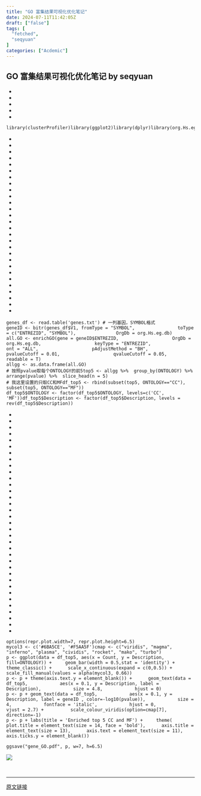 ```yaml
---
title: "GO 富集结果可视化优化笔记"
date: 2024-07-11T11:42:05Z
draft: ["false"]
tags: [
  "fetched",
  "seqyuan"
]
categories: ["Acdemic"]
---
```

GO 富集结果可视化优化笔记 by seqyuan
------
<div><section><ul><li><li><li><li><li></ul><pre data-lang="R"><code><span>library(clusterProfiler)</span></code><code><span>library(ggplot2)</span></code><code><span>library(dplyr)</span></code><code><span>library(org.Hs.eg.db)</span></code><code><span>library(viridis)</span></code></pre></section><section><ul><li><li><li><li><li><li><li><li><li><li><li><li><li><li><li><li><li><li><li><li><li><li><li><li><li><li><li><li></ul><pre data-lang="R"><code><span>genes_df &lt;- read.table('genes.txt') # 一列基因，SYMBOL格式</span></code><code><span><br></span></code><code><span>geneID &lt;- bitr(genes_df$V1, fromType = "SYMBOL", </span></code><code><span>               toType = c("ENTREZID", "SYMBOL"),</span></code><code><span>               OrgDb = org.Hs.eg.db) </span></code><code><span><br></span></code><code><span>all.GO &lt;- enrichGO(gene = geneID$ENTREZID,</span></code><code><span>                    OrgDb = org.Hs.eg.db,</span></code><code><span>                    keyType = "ENTREZID",</span></code><code><span>                    ont = "ALL",</span></code><code><span>                    pAdjustMethod = "BH",</span></code><code><span>                    pvalueCutoff = 0.01,</span></code><code><span>                    qvalueCutoff = 0.05,</span></code><code><span>                    readable = T)</span></code><code><span><br></span></code><code><span>allgg &lt;- as.data.frame(all.GO)</span></code><code><span><br></span></code><code><span># 按照pvalue取每个ONTOLOGY的前5</span></code><code><span>top5 &lt;- allgg %&gt;%</span></code><code><span>  group_by(ONTOLOGY) %&gt;%</span></code><code><span>  arrange(pvalue) %&gt;%</span></code><code><span>  slice_head(n = 5)</span></code><code><span><br></span></code><code><span># 我这里设置的只取CC和MF</span></code><code><span>df_top5 &lt;- rbind(subset(top5, ONTOLOGY=="CC"), subset(top5, ONTOLOGY=="MF"))</span></code><code><span><br></span></code><code><span>df_top5$ONTOLOGY &lt;- factor(df_top5$ONTOLOGY, levels=c('CC', 'MF'))</span></code><code><span>df_top5$Description &lt;- factor(df_top5$Description, levels = rev(df_top5$Description))</span></code></pre></section><section><ul><li><li><li><li><li><li><li><li><li><li><li><li><li><li><li><li><li><li><li><li><li><li><li><li><li><li><li><li><li><li><li><li><li><li><li></ul><pre data-lang="R"><code><span>options(repr.plot.width=7, repr.plot.height=6.5)</span></code><code><span><br></span></code><code><span>mycol3 &lt;- c('#6BA5CE', '#F5AA5F')</span></code><code><span>cmap &lt;- c("viridis", "magma", "inferno", "plasma", "cividis", "rocket", "mako", "turbo")</span></code><code><span><br></span></code><code><span>p &lt;- ggplot(data = df_top5, aes(x = Count, y = Description, fill=ONTOLOGY)) +</span></code><code><span>     geom_bar(width = 0.5,stat = 'identity') +</span></code><code><span>     theme_classic() + </span></code><code><span>     scale_x_continuous(expand = c(0,0.5)) +</span></code><code><span>     scale_fill_manual(values = alpha(mycol3, 0.66))</span></code><code><span><br></span></code><code><span>p &lt;- p + theme(axis.text.y = element_blank()) + </span></code><code><span>     geom_text(data = df_top5,</span></code><code><span>            aes(x = 0.1, y = Description, label = Description),</span></code><code><span>            size = 4.8,</span></code><code><span>            hjust = 0) </span></code><code><span><br></span></code><code><span>p &lt;- p + geom_text(data = df_top5,</span></code><code><span>            aes(x = 0.1, y = Description, label = geneID , color=-log10(pvalue)),</span></code><code><span>            size = 4,</span></code><code><span>            fontface = 'italic',</span></code><code><span>            hjust = 0,</span></code><code><span>            vjust = 2.7) +</span></code><code><span>          scale_colour_viridis(option=cmap[7], direction=-1) </span></code><code><span><br></span></code><code><span>p &lt;- p + labs(title = 'Enriched top 5 CC and MF') +</span></code><code><span>     theme(</span></code><code><span>      plot.title = element_text(size = 14, face = 'bold'),</span></code><code><span>      axis.title = element_text(size = 13),</span></code><code><span>      axis.text = element_text(size = 11),</span></code><code><span>      axis.ticks.y = element_blank())</span></code><code><span><br></span></code><code><span><br></span></code><code><span>ggsave("gene_GO.pdf", p, w=7, h=6.5)</span></code><code><span><br></span></code></pre></section><p><img data-galleryid="" data-imgfileid="100000769" data-ratio="0.9465648854961832" data-s="300,640" data-src="https://mmbiz.qpic.cn/mmbiz_png/SiacuSjV1nDyG17fpco6bc6xvw2gHSmqicF5k18z1iaWyU9r34fcp8TSicaqEV1c4nxy5a5q4CicTwnkVChk77bcvSQ/640?wx_fmt=png&amp;from=appmsg" data-type="png" data-w="655" src="https://mmbiz.qpic.cn/mmbiz_png/SiacuSjV1nDyG17fpco6bc6xvw2gHSmqicF5k18z1iaWyU9r34fcp8TSicaqEV1c4nxy5a5q4CicTwnkVChk77bcvSQ/640?wx_fmt=png&amp;from=appmsg"></p><p><br></p><p><mp-style-type data-value="3"></mp-style-type></p></div>  
<hr>
<a href="https://mp.weixin.qq.com/s/VsAHJhuhbUBe1EJUA8Vy9Q",target="_blank" rel="noopener noreferrer">原文链接</a>
